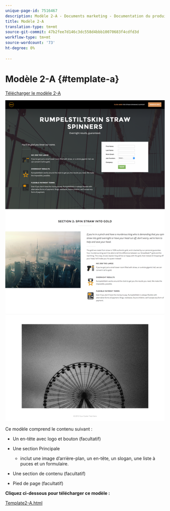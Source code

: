 ```yaml
---
unique-page-id: 7516467
description: Modèle 2-A - Documents marketing - Documentation du produit
title: Modèle 2-A
translation-type: tm+mt
source-git-commit: 47b2fee7d146c3dc558d4bbb10070683f4cdfd3d
workflow-type: tm+mt
source-wordcount: '73'
ht-degree: 0%

---
```



# Modèle 2-A {#template-a}

[Télécharger le modèle 2-A](http://docs.marketo.com/download/attachments/7516467/template2-a.html?version=1&amp;modificationdate=1433228945000&amp;api=v2)

![](assets/image2015-6-2-15-3a17-3a17.png)

Ce modèle comprend le contenu suivant :

* Un en-tête avec logo et bouton (facultatif)
* Une section Principale

   * inclut une image d’arrière-plan, un en-tête, un slogan, une liste à puces et un formulaire.

* Une section de contenu (facultatif)
* Pied de page (facultatif)

**Cliquez ci-dessous pour télécharger ce modèle :**

[Template2-A.html](http://docs.marketo.com/download/attachments/7516467/template2-a.html?version=1&amp;modificationdate=1433228945000&amp;api=v2)
